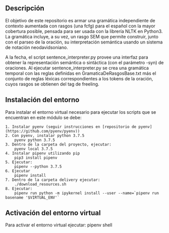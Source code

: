 ## Descripción

El objetivo de este repositorio es armar una gramática independiente de contexto aumentada con rasgos (una fcfg) para el español con la mayor cobertura posible, pensada para ser usada con la librería NLTK en Python3. La gramática incluye, a su vez, un rasgo SEM que permite construir, junto con el parseo de la oración, su interpretación semántica usando un sistema de notación neodavidsoniano. 

A la fecha, el script sentence_interpreter.py provee una interfaz para obtener la representación semántica o sintáctica (con el parámetro -syn) de oraciones.
Al ejecutar sentence_interpreter.py se crea una gramática temporal con las reglas definidas en GramaticaDeRasgosBase.txt más el conjunto de reglas léxicas correspondientes a los tokens de la oración, cuyos rasgos se obtienen del tag de freeling.

## Instalación del entorno

Para instalar el entorno virtual necesario para ejecutar los scripts que se encuentran en este módulo se debe:

    1. Instalar pyenv (seguir instrucciones en [repositorio de pyenv](https://github.com/pyenv/pyenv))
    2. Con pyenv, instalar python 3.7.5 
        pyenv python 3.7.5
    3. Dentro de la carpeta del proyecto, ejecutar: 
        pyenv local 3.7.5
    4. Instalar pipenv utilizando pip 
        pip3 install pipenv
    5. Ejecutar: 
        pipenv --python 3.7.5
    6. Ejecutar
        pipenv install
    7. Dentro de la carpeta delivery ejecutar: 
        ./download_resources.sh
    8. Ejecutar: 
        pipenv run python -m ipykernel install --user --name=`pipenv run basename '$VIRTUAL_ENV'`

## Activación del entorno virtual
    
Para activar el entorno virtual ejecutar:
        pipenv shell

